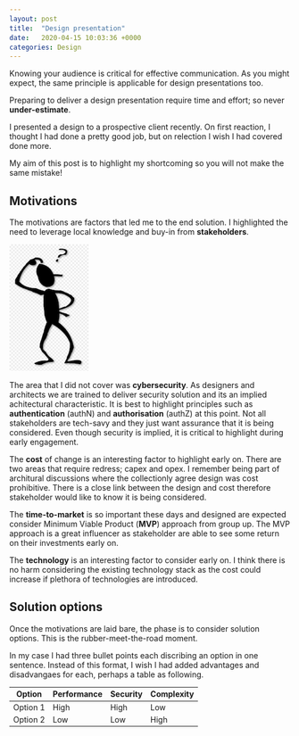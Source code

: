 ```yaml
---
layout: post
title:  "Design presentation"
date:   2020-04-15 10:03:36 +0000
categories: Design
---
```

Knowing your audience is critical for effective communication. As you might expect, the same principle is applicable for design presentations too.

Preparing to deliver a design presentation require time and effort; so never **under-estimate**.

I presented a design to a prospective client recently. On first reaction, I thought I had done a pretty good job, but on relection I wish I had covered done more. 

My aim of this post is to highlight my shortcoming so you will not make the same mistake!

## Motivations
The motivations are factors that led me to the end solution. I highlighted the need to leverage local knowledge and buy-in from **stakeholders**. 

![thinking](/assets/presentation/thinking-man.jpg)

The area that I did not cover was **cybersecurity**. As designers and architects we are trained to deliver security solution and its an implied achitectural characteristic. It is best to highlight principles such as **authentication** (authN) and **authorisation** (authZ) at this point.
Not all stakeholders are tech-savy and they just want assurance that it is being considered. Even though security is implied, it is critical to highlight during early engagement. 

The **cost** of change is an interesting factor to highlight early on. There are two areas that require redress; capex and opex. I remember being part of architural discussions where the collectionly agree design was cost prohibitive. There is a close link between the design and cost therefore stakeholder would like to know it is being considered.  

The **time-to-market** is so important these days and designed are expected consider
 Minimum Viable Product (**MVP**) approach from group up. The MVP approach is a great influencer as stakeholder are able to see some return on their investments early on. 

The **technology** is an interesting factor to consider early on. I think there is no harm considering the existing technology stack as the cost could increase if plethora of technologies are introduced.

## Solution options
Once the motivations are laid bare, the phase is to consider solution options. This is the rubber-meet-the-road moment. 

In my case I had three bullet points each discribing an option in one sentence. Instead of this format, I wish I had added advantages and disadvangaes for each, perhaps a table as following.

Option|Performance|Security|Complexity
------|-----------|--------|----------
Option 1|High|High|Low
Option 2|Low|Low|High

